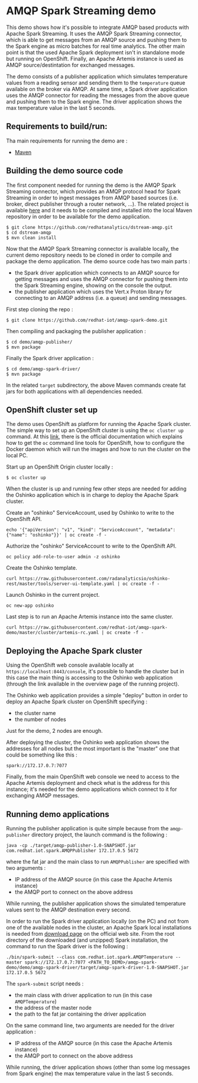 # AMQP Spark Streaming demo

This demo shows how it's possible to integrate AMQP based products with Apache Spark Streaming. It uses the AMQP Spark Streaming connector, which is able to get messages from an AMQP source and pushing them to the Spark engine as micro batches for real time analytics.
The other main point is that the used Apache Spark deployment isn't in standalone mode but running on OpenShift.
Finally, an Apache Artemis instance is used as AMQP source/destintation for exchanged messages.

The demo consists of a publisher application which simulates temperature values from a reading sensor and sending them to the `temperature` queue available on the broker via AMQP.
At same time, a Spark driver application uses the AMQP connector for reading the messages from the above queue and pushing them to the Spark engine. The driver application shows the max temperature value in the last 5 seconds.

## Requirements to build/run:

Tha main requirements for running the demo are :

* [Maven](https://maven.apache.org/)

## Building the demo source code

The first component needed for running the demo is the AMQP Spark Streaming connector, which provides an AMQP protocol head for Spark Streaming in order to ingest messages from AMQP based sources (i.e. broker, direct publisher through a router network, ...). The related project is available [here](https://github.com/redhatanalytics/dstream-amqp) and it needs to be compiled and installed into the local Maven repository in order to be available for the demo application.

``` shell
$ git clone https://github.com/redhatanalytics/dstream-amqp.git
$ cd dstream-amqp
$ mvn clean install
```

Now that the AMQP Spark Streaming connector is available locally, the current demo repository needs to be cloned in order to compile and package the demo application. The demo source code has two main parts :

* the Spark driver application which connects to an AMQP source for getting messages and uses the AMQP connector for pushing them into the Spark Streaming engine, showing on the console the output.
* the publisher application which uses the Vert.x Proton library for connecting to an AMQP address (i.e. a queue) and sending messages.

First step cloning the repo :

``` shell
$ git clone https://github.com/redhat-iot/amqp-spark-demo.git
```

Then compiling and packaging the publisher application :

``` shell
$ cd demo/amqp-publisher/
$ mvn package
```

Finally the Spark driver application :

``` shell
$ cd demo/amqp-spark-driver/
$ mvn package
```

In the related `target` subdirectory, the above Maven commands create fat jars for both applications with all dependencies needed.

## OpenShift cluster set up

The demo uses OpenShift as platform for running the Apache Spark cluster. The simple way to set up an OpenShift cluster is using the `oc cluster up` command. At this [link](https://github.com/openshift/origin/blob/master/docs/cluster_up_down.md), there is the official documentation which explains how to get the `oc` command line tools for OpenShift, how to configure the Docker daemon which will run the images and how to run the cluster on the local PC.

Start up an OpenShift Origin cluster locally :

``` shell
$ oc cluster up
```

When the cluster is up and running few other steps are needed for adding the Oshinko application which is in charge to deploy the Apache Spark cluster.

Create an "oshinko" ServiceAccount, used by Oshinko to write to the OpenShift API.

``` shell
echo '{"apiVersion": "v1", "kind": "ServiceAccount", "metadata": {"name": "oshinko"}}' | oc create -f -
```

Authorize the "oshinko" ServiceAccount to write to the OpenShift API.

``` shell
oc policy add-role-to-user admin -z oshinko
```

Create the Oshinko template.

``` shell
curl https://raw.githubusercontent.com/radanalyticsio/oshinko-rest/master/tools/server-ui-template.yaml | oc create -f -
```

Launch Oshinko in the current project.

``` shell
oc new-app oshinko
```

Last step is to run an Apache Artemis instance into the same cluster.

``` shell
curl https://raw.githubusercontent.com/redhat-iot/amqp-spark-demo/master/cluster/artemis-rc.yaml | oc create -f -
```

## Deploying the Apache Spark cluster

Using the OpenShift web console available locally at `https://localhost:8443/console`, it's possible to handle the cluster but in this case the main thing is accessing to the Oshinko web application (through the link available in the overview page of the running project).

The Oshinko web application provides a simple "deploy" button in order to deploy an Apache Spark cluster on OpenShift specifying :

* the cluster name
* the number of nodes

Just for the demo, 2 nodes are enough.

After deploying the cluster, the Oshinko web application shows the addresses for all nodes but the most important is the "master" one that could be something like this :

```
spark://172.17.0.7:7077
```

Finally, from the main OpenShift web console we need to access to the Apache Artemis deployment and check what is the address for this instance; it's needed for the demo applications which connect to it for exchanging AMQP messages.

## Running demo applications

Running the publisher application is quite simple because from the `amqp-publisher` directory project, the launch command is the following :

``` shell
java -cp ./target/amqp-publisher-1.0-SNAPSHOT.jar com.redhat.iot.spark.AMQPPublisher 172.17.0.5 5672
```

where the fat jar and the main class to run `AMQPPublisher` are specified with two arguments :

* IP address of the AMQP source (in this case the Apache Artemis instance)
* the AMQP port to connect on the above address

While running, the publisher application shows the simulated temperature values sent to the AMQP destination every second.

In order to run the Spark driver application locally (on the PC) and not from one of the available nodes in the cluster, an Apache Spark local installations is needed from [download page](http://spark.apache.org/downloads.html) on the official web site.
From the root directory of the downloaded (and unzipped) Spark installation, the command to run the Spark driver is the following :

``` shell
./bin/spark-submit --class com.redhat.iot.spark.AMQPTemperature --master spark://172.17.0.7:7077 <PATH_TO_DEMO>/amqp-spark-demo/demo/amqp-spark-driver/target/amqp-spark-driver-1.0-SNAPSHOT.jar 172.17.0.5 5672
```

The `spark-submit` script needs :

* the main class with driver application to run (in this case `AMQPTemperature`)
* the address of the master node
* the path to the fat jar containing the driver application

On the same command line, two arguments are needed for the driver application :

* IP address of the AMQP source (in this case the Apache Artemis instance)
* the AMQP port to connect on the above address

While running, the driver application shows (other than some log messages from Spark engine) the max temperature value in the last 5 seconds.
